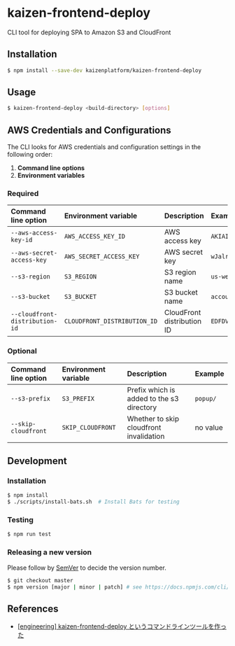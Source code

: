 # kaizen-frontend-deploy

CLI tool for deploying SPA to Amazon S3 and CloudFront

## Installation

```bash
$ npm install --save-dev kaizenplatform/kaizen-frontend-deploy
```

## Usage

```bash
$ kaizen-frontend-deploy <build-directory> [options]
```

## AWS Credentials and Configurations

The CLI looks for AWS credentials and configuration settings in the following order:

1. **Command line options**
2. **Environment variables**

### Required

|Command line option|Environment variable|Description|Example|
|:--|:--|:--|:--|
|`--aws-access-key-id`|`AWS_ACCESS_KEY_ID`|AWS access key|`AKIAIOSFODNN7EXAMPLE`|
|`--aws-secret-access-key`|`AWS_SECRET_ACCESS_KEY`|AWS secret key|`wJalrXUtnFEMI/K7MDENG/bPxRfiCYEXAMPLEKEY`|
|`--s3-region`|`S3_REGION`|S3 region name|`us-west-1`|
|`--s3-bucket`|`S3_BUCKET`|S3 bucket name|`account-web`|
|`--cloudfront-distribution-id`|`CLOUDFRONT_DISTRIBUTION_ID`|CloudFront distribution ID|`EDFDVBD6EXAMPLE`|


### Optional

|Command line option|Environment variable|Description|Example|
|:--|:--|:--|:--|
|`--s3-prefix`|`S3_PREFIX`|Prefix which is added to the s3 directory|`popup/`|
|`--skip-cloudfront`|`SKIP_CLOUDFRONT`|Whether to skip cloudfront invalidation|no value|

## Development

### Installation

```bash
$ npm install
$ ./scripts/install-bats.sh  # Install Bats for testing
```

### Testing

```bash
$ npm run test
```

### Releasing a new version

Please follow by [SemVer](http://semver.org/) to decide the version number.

```bash
$ git checkout master
$ npm version [major | minor | patch] # see https://docs.npmjs.com/cli/version for more details
```

## References

- [[engineering] kaizen-frontend-deploy というコマンドラインツールを作った](https://kaizen.qiita.com/jimbo/items/6ce7278926fdccce406d)
